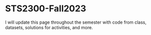 # STS2300-Fall2023

I will update this page throughout the semester with code from class, datasets, solutions for activities, and more.
